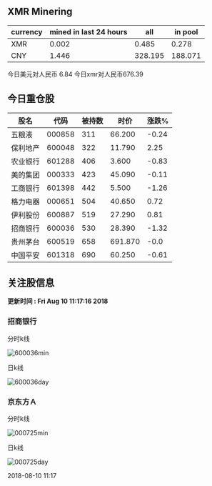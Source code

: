 ## XMR Minering

|currency|mined in last 24 hours|all|in pool|
|---|---|---|---|
|XMR|0.002|0.485|0.278|
|CNY|1.446|328.195|188.071|

今日美元对人民币 6.84	今日xmr对人民币676.39


## 今日重仓股 

|股名|代码|被持数|时价|涨跌%|
|---|---|---|---|---|
|五粮液|000858|311|66.200|-0.24|
|保利地产|600048|322|11.790|2.25|
|农业银行|601288|406|3.600|-0.83|
|美的集团|000333|423|45.090|-0.11|
|工商银行|601398|442|5.500|-1.26|
|格力电器|000651|504|40.650|0.72|
|伊利股份|600887|519|27.290|0.81|
|招商银行|600036|530|28.390|-1.32|
|贵州茅台|600519|658|691.870|-0.0|
|中国平安|601318|690|60.250|-0.61|

## 关注股信息
**更新时间 : Fri Aug 10 11:17:16 2018**
### 招商银行 
分时k线

![600036min](http://image.sinajs.cn/newchart/min/n/sh600036.gif)

日k线

![600036day](http://image.sinajs.cn/newchart/daily/n/sh600036.gif)

### 京东方Ａ 
分时k线

![000725min](http://image.sinajs.cn/newchart/min/n/sz000725.gif)

日k线

![000725day](http://image.sinajs.cn/newchart/daily/n/sz000725.gif)

2018-08-10 11:17